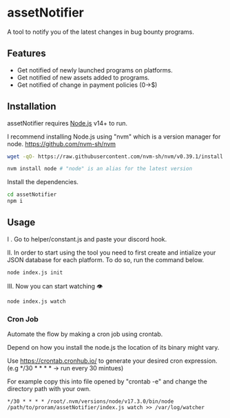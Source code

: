 # assetNotifier
A tool to notify you of the latest changes in bug bounty programs.
## Features
- Get notified of newly launched programs on platforms.
- Get notified of new assets added to programs.
- Get notified of change in payment policies (0->$)

## Installation
assetNotifier requires [Node.js](https://nodejs.org/) v14+ to run.

I recommend installing Node.js using "nvm" which is a version manager for node.
https://github.com/nvm-sh/nvm

```sh
wget -qO- https://raw.githubusercontent.com/nvm-sh/nvm/v0.39.1/install.sh | bash
```

```sh
nvm install node # "node" is an alias for the latest version
```


Install the dependencies.

```sh
cd assetNotifier
npm i
```

## Usage
I . Go to helper/constant.js and paste your discord hook.

II. In order to start using the tool you need to first create and intialize your JSON database for each platform.
    To do so, run the command below.
```sh
node index.js init
```
III. Now you can start watching 👁
```sh
node index.js watch
```

### Cron Job
Automate the flow by making a cron job using crontab.

Depend on how you install the node.js the location of its binary might vary.

Use https://crontab.cronhub.io/ to generate your desired cron expression. 
(e.g */30 * * * * -> run every 30 mintues)

For example copy this into file opened by "crontab -e" and change the directory path with your own.
```
*/30 * * * * /root/.nvm/versions/node/v17.3.0/bin/node /path/to/proram/assetNotifier/index.js watch >> /var/log/watcher
```


